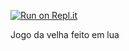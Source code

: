 [![Run on Repl.it](https://repl.it/badge/github/andersongomes001/luaJogoDaVelha)](https://repl.it/github/andersongomes001/luaJogoDaVelha)

Jogo da velha feito em lua
